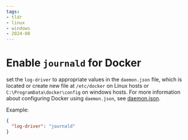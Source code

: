 ```yaml
---
tags:
- tldr
- linux
- windows
- 2024-08
---
```

# Enable `journald` for Docker

set the `log-driver` to appropriate values in the `daemon.json` file, which is located or create new file at `/etc/docker` on Linux hosts or `C:\ProgramData\docker\config` on windows hosts. For more information about configuring Docker using `daemon.json`, see [daemon.json](https://docs.docker.com/config/daemon/).

Example:

```.json
{
  "log-driver": "journald"
}
```
